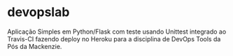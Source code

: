 # devopslab
Aplicação Simples em  Python/Flask com teste usando Unittest integrado ao Travis-CI fazendo deploy no Heroku para a disciplina de DevOps Tools da Pós da Mackenzie.
